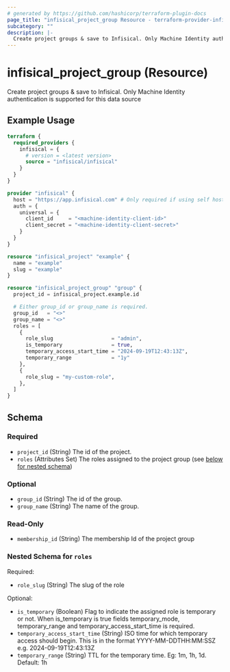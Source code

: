 ```yaml
---
# generated by https://github.com/hashicorp/terraform-plugin-docs
page_title: "infisical_project_group Resource - terraform-provider-infisical"
subcategory: ""
description: |-
  Create project groups & save to Infisical. Only Machine Identity authentication is supported for this data source
---
```


# infisical_project_group (Resource)

Create project groups & save to Infisical. Only Machine Identity authentication is supported for this data source

## Example Usage

```terraform
terraform {
  required_providers {
    infisical = {
      # version = <latest version>
      source = "infisical/infisical"
    }
  }
}

provider "infisical" {
  host = "https://app.infisical.com" # Only required if using self hosted instance of Infisical, default is https://app.infisical.com
  auth = {
    universal = {
      client_id     = "<machine-identity-client-id>"
      client_secret = "<machine-identity-client-secret>"
    }
  }
}

resource "infisical_project" "example" {
  name = "example"
  slug = "example"
}

resource "infisical_project_group" "group" {
  project_id = infisical_project.example.id

  # Either group_id or group_name is required.
  group_id   = "<>"
  group_name = "<>"
  roles = [
    {
      role_slug                   = "admin",
      is_temporary                = true,
      temporary_access_start_time = "2024-09-19T12:43:13Z",
      temporary_range             = "1y"
    },
    {
      role_slug = "my-custom-role",
    },
  ]
}
```

<!-- schema generated by tfplugindocs -->
## Schema

### Required

- `project_id` (String) The id of the project.
- `roles` (Attributes Set) The roles assigned to the project group (see [below for nested schema](#nestedatt--roles))

### Optional

- `group_id` (String) The id of the group.
- `group_name` (String) The name of the group.

### Read-Only

- `membership_id` (String) The membership Id of the project group

<a id="nestedatt--roles"></a>
### Nested Schema for `roles`

Required:

- `role_slug` (String) The slug of the role

Optional:

- `is_temporary` (Boolean) Flag to indicate the assigned role is temporary or not. When is_temporary is true fields temporary_mode, temporary_range and temporary_access_start_time is required.
- `temporary_access_start_time` (String) ISO time for which temporary access should begin. This is in the format YYYY-MM-DDTHH:MM:SSZ e.g. 2024-09-19T12:43:13Z
- `temporary_range` (String) TTL for the temporary time. Eg: 1m, 1h, 1d. Default: 1h
